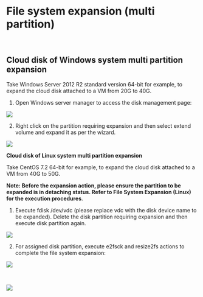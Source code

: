 # File system expansion (multi partition)

<br>

## Cloud disk of Windows system multi partition expansion

Take Windows Server 2012 R2 standard version 64-bit for example, to expand the cloud disk attached to a VM from 20G to 40G.

1. Open Windows server manager to access the disk management page:

![](https://github.com/jdcloudcom/cn/blob/edit/image/Elastic-Compute/CloudDisk/cloud-disk/expand-filesystem/expand_multipart_001.jpg)


2. Right click on the partition requiring expansion and then select extend volume and expand it as per the wizard.


![](https://github.com/jdcloudcom/cn/blob/edit/image/Elastic-Compute/CloudDisk/cloud-disk/expand-filesystem/expand_multipart_002.jpg)

**Cloud disk of Linux system multi partition expansion**

Take CentOS 7.2 64-bit for example, to expand the cloud disk attached to a VM from 40G to 50G.

**Note: Before the expansion action, please ensure the partition to be expanded is in detaching status. Refer to File System Expansion (Linux) for the execution procedures**.

1. Execute fdisk /dev/vdc (please replace vdc with the disk device name to be expanded). Delete the disk partition requiring expansion and then execute disk partition again.



![](https://github.com/jdcloudcom/cn/blob/edit/image/Elastic-Compute/CloudDisk/cloud-disk/expand-filesystem/expand_multipart_003.jpg)


2. For assigned disk partition, execute e2fsck and resize2fs actions to complete the file system expansion:


![](https://github.com/jdcloudcom/cn/blob/edit/image/Elastic-Compute/CloudDisk/cloud-disk/expand-filesystem/expand_multipart_004.jpg)

<br>

![](https://github.com/jdcloudcom/cn/blob/edit/image/Elastic-Compute/CloudDisk/cloud-disk/expand-filesystem/expand_multipart_005.jpg)



	
	


